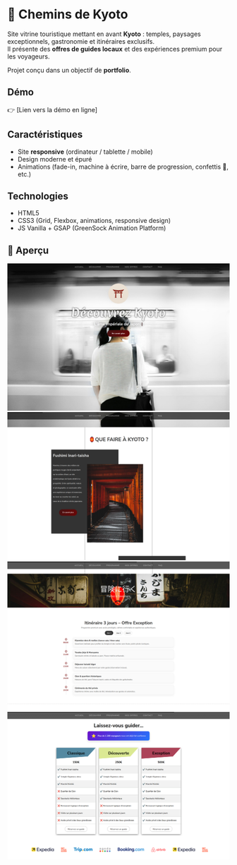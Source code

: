 # 🏮 Chemins de Kyoto

Site vitrine touristique mettant en avant **Kyoto** : temples, paysages exceptionnels, gastronomie et itinéraires exclusifs.  
Il présente des **offres de guides locaux** et des expériences premium pour les voyageurs.  

Projet conçu dans un objectif de **portfolio**.

## Démo

👉 [Lien vers la démo en ligne]

## Caractéristiques

- Site **responsive** (ordinateur / tablette / mobile)
- Design moderne et épuré
- Animations (fade-in, machine à écrire, barre de progression, confettis 🎉, etc.)

## Technologies

- HTML5
- CSS3 (Grid, Flexbox, animations, responsive design)
- JS Vanilla + GSAP (GreenSock Animation Platform)


## 📸 Aperçu

![Capture d’écran accueil](docs/home-demo.png)
![Capture d’écran kyoto](docs/asym-demo.png)
![Capture d’écran program](docs/program-demo.png)
![Capture d’écran tarif](docs/tarif-demo.png)

